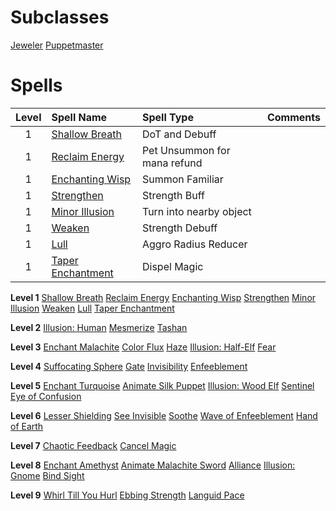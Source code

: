 <!-- TITLE: Enchanter -->
<!-- SUBTITLE: Enchanters are masters of the material world, augmenting and altering objects as they see fit. With a wave of the hand, they can curse and uncurse items, supercharge their allies, and severely weaken their opponents. Enchanters are also able to communicate with the supernatural realm, calling forth a friendly magical wisp to aid them on their travels. Many Enchanters choose to specialize in the art of jewelcrafting, as precious gems are particularly conducive to their enchantment magics -->

# Subclasses

[Jeweler](jeweler)
[Puppetmaster](puppetmaster)

# Spells

|Level|Spell Name|Spell Type|Comments|
|:---:|:-----|:----|:----:|
|1|[Shallow Breath](shallow-breath)|DoT and Debuff||
|1|[Reclaim Energy](reclaim-energy)|Pet Unsummon for mana refund||
|1|[Enchanting Wisp](enchanting-wisp)|Summon Familiar||
|1|[Strengthen](strengthen)|Strength Buff||
|1|[Minor Illusion](minor-illusion)|Turn into nearby object||
|1|[Weaken](weaken)|Strength Debuff||
|1|[Lull](lull)|Aggro Radius Reducer||
|1|[Taper Enchantment](taper-enchantment)|Dispel Magic||


**Level 1**
[Shallow Breath](shallow-breath)
[Reclaim Energy](reclaim-energy)
[Enchanting Wisp](enchanting-wisp)
[Strengthen](strengthen)
[Minor Illusion](minor-illusion)
[Weaken](weaken)
[Lull](lull)
[Taper Enchantment](taper-enchantment)

**Level 2**
[Illusion: Human](illusion-human)
[Mesmerize](mesmerize)
[Tashan](tashan)

**Level 3**
[Enchant Malachite](enchant-malachite)
[Color Flux](color-flux)
[Haze](haze)
[Illusion: Half-Elf](illusion-half-elf)
[Fear](fear)

**Level 4**
[Suffocating Sphere](suffocating-sphere)
[Gate](gate)
[Invisibility](invisibility)
[Enfeeblement](enfeeblement)

**Level 5**
[Enchant Turquoise](enchant-turquoise)
[Animate Silk Puppet](animate-silk-puppet)
[Illusion: Wood Elf](illusion-wood-elf)
[Sentinel](sentinel)
[Eye of Confusion](eye-of-confusion)

**Level 6**
[Lesser Shielding](lesser-shielding)
[See Invisible](see-invisible)
[Soothe](soothe)
[Wave of Enfeeblement](wave-of-enfeeblement)
[Hand of Earth](hand-of-earth)

**Level 7**
[Chaotic Feedback](chaotic-feedback)
[Cancel Magic](cancel-magic)

**Level 8**
[Enchant Amethyst](enchant-amethyst)
[Animate Malachite Sword](animate-malachite-sword)
[Alliance](alliance)
[Illusion: Gnome](illusion-gnome)
[Bind Sight](bind-sight)

**Level 9**
[Whirl Till You Hurl](whirl-till-you-hurl)
[Ebbing Strength](ebbing-strength)
[Languid Pace](languid-pace)
